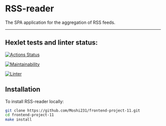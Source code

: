 # RSS-reader

The SPA application for the aggregation of RSS feeds.

----

## Hexlet tests and linter status:

[![Actions Status](https://github.com/Moshi231/frontend-project-11/workflows/hexlet-check/badge.svg)](https://github.com/rinat-lucky/frontend-project-11/actions)

[![Maintainability](https://api.codeclimate.com/v1/badges/67f9c21016144829d6c8/maintainability)](https://codeclimate.com/github/rinat-lucky/frontend-project-11/maintainability)

[![Linter](https://github.com/Moshi231/frontend-project-11/actions/workflows/nodejs.yml/badge.svg)](https://github.com/rinat-lucky/frontend-project-11/actions/workflows/nodejs.yml)

## Installation

To install RSS-reader locally:

```sh
git clone https://github.com/Moshi231/frontend-project-11.git
cd frontend-project-11
make install
```
